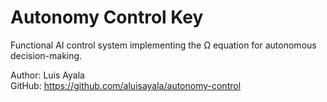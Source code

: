 # Autonomy Control Key

Functional AI control system implementing the Ω equation for autonomous decision-making.

Author: Luis Ayala  
GitHub: https://github.com/aluisayala/autonomy-control
